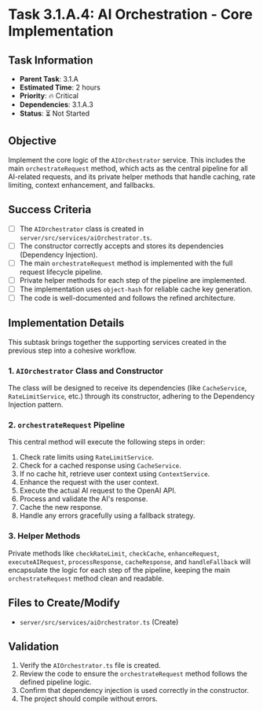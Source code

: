 # Task 3.1.A.4: AI Orchestration - Core Implementation

## **Task Information**
- **Parent Task**: 3.1.A
- **Estimated Time**: 2 hours
- **Priority**: 🔥 Critical
- **Dependencies**: 3.1.A.3
- **Status**: ⏳ Not Started

## **Objective**
Implement the core logic of the `AIOrchestrator` service. This includes the main `orchestrateRequest` method, which acts as the central pipeline for all AI-related requests, and its private helper methods that handle caching, rate limiting, context enhancement, and fallbacks.

## **Success Criteria**
- [ ] The `AIOrchestrator` class is created in `server/src/services/aiOrchestrator.ts`.
- [ ] The constructor correctly accepts and stores its dependencies (Dependency Injection).
- [ ] The main `orchestrateRequest` method is implemented with the full request lifecycle pipeline.
- [ ] Private helper methods for each step of the pipeline are implemented.
- [ ] The implementation uses `object-hash` for reliable cache key generation.
- [ ] The code is well-documented and follows the refined architecture.

## **Implementation Details**
This subtask brings together the supporting services created in the previous step into a cohesive workflow.

### **1. `AIOrchestrator` Class and Constructor**
The class will be designed to receive its dependencies (like `CacheService`, `RateLimitService`, etc.) through its constructor, adhering to the Dependency Injection pattern.

### **2. `orchestrateRequest` Pipeline**
This central method will execute the following steps in order:
1.  Check rate limits using `RateLimitService`.
2.  Check for a cached response using `CacheService`.
3.  If no cache hit, retrieve user context using `ContextService`.
4.  Enhance the request with the user context.
5.  Execute the actual AI request to the OpenAI API.
6.  Process and validate the AI's response.
7.  Cache the new response.
8.  Handle any errors gracefully using a fallback strategy.

### **3. Helper Methods**
Private methods like `checkRateLimit`, `checkCache`, `enhanceRequest`, `executeAIRequest`, `processResponse`, `cacheResponse`, and `handleFallback` will encapsulate the logic for each step of the pipeline, keeping the main `orchestrateRequest` method clean and readable.

## **Files to Create/Modify**
- `server/src/services/aiOrchestrator.ts` (Create)

## **Validation**
1. Verify the `AIOrchestrator.ts` file is created.
2. Review the code to ensure the `orchestrateRequest` method follows the defined pipeline logic.
3. Confirm that dependency injection is used correctly in the constructor.
4. The project should compile without errors.
